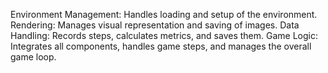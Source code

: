 Environment Management: Handles loading and setup of the environment.
Rendering: Manages visual representation and saving of images.
Data Handling: Records steps, calculates metrics, and saves them.
Game Logic: Integrates all components, handles game steps, and manages the overall game loop.